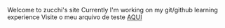 
Welcome to zucchi's site
Currently I'm working on my git/github learning experience
Visite o meu arquivo de teste [AQUI](https://zucchi43.github.io/Learning-Git-Hub/Teste.txt)
